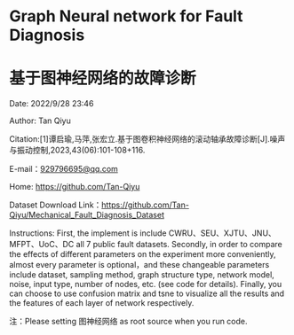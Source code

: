 # Graph Neural network for Fault Diagnosis
# 基于图神经网络的故障诊断

Date: 2022/9/28 23:46

Author: Tan Qiyu

Citation:[1]谭启瑜,马萍,张宏立.基于图卷积神经网络的滚动轴承故障诊断[J].噪声与振动控制,2023,43(06):101-108+116.

E-mail：929796695@qq.com

Home: https://github.com/Tan-Qiyu

Dataset Download Link：https://github.com/Tan-Qiyu/Mechanical_Fault_Diagnosis_Dataset

Instructions:
First, the implement is include CWRU、SEU、XJTU、JNU、MFPT、UoC、DC all 7 public fault datasets.
Secondly, in order to compare the effects of different parameters on the experiment more conveniently, almost every parameter is optional，and these changeable parameters include dataset, sampling method, graph structure type, network model, noise, input type, number of nodes, etc. (see code for details).
Finally, you can choose to use confusion matrix and tsne to visualize all the results and the features of each layer of network respectively.

注：Please setting 图神经网络 as root source when you run code.

